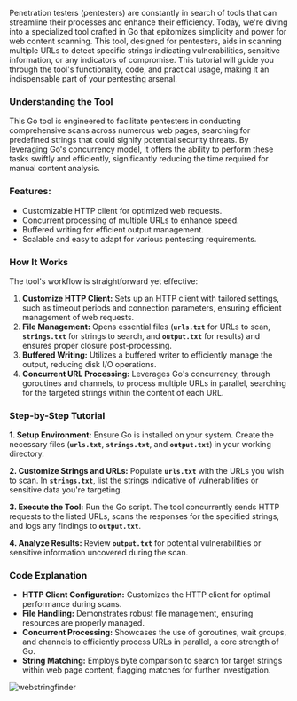 Penetration testers (pentesters) are constantly in search of tools that can streamline their processes and enhance their efficiency. Today, we're diving into a specialized tool crafted in Go that epitomizes simplicity and power for web content scanning. This tool, designed for pentesters, aids in scanning multiple URLs to detect specific strings indicating vulnerabilities, sensitive information, or any indicators of compromise. This tutorial will guide you through the tool's functionality, code, and practical usage, making it an indispensable part of your pentesting arsenal.

### Understanding the Tool

This Go tool is engineered to facilitate pentesters in conducting comprehensive scans across numerous web pages, searching for predefined strings that could signify potential security threats. By leveraging Go's concurrency model, it offers the ability to perform these tasks swiftly and efficiently, significantly reducing the time required for manual content analysis.

### Features:

- Customizable HTTP client for optimized web requests.
- Concurrent processing of multiple URLs to enhance speed.
- Buffered writing for efficient output management.
- Scalable and easy to adapt for various pentesting requirements.

### How It Works

The tool's workflow is straightforward yet effective:

1. **Customize HTTP Client:** Sets up an HTTP client with tailored settings, such as timeout periods and connection parameters, ensuring efficient management of web requests.
2. **File Management:** Opens essential files (**`urls.txt`** for URLs to scan, **`strings.txt`** for strings to search, and **`output.txt`** for results) and ensures proper closure post-processing.
3. **Buffered Writing:** Utilizes a buffered writer to efficiently manage the output, reducing disk I/O operations.
4. **Concurrent URL Processing:** Leverages Go's concurrency, through goroutines and channels, to process multiple URLs in parallel, searching for the targeted strings within the content of each URL.

### Step-by-Step Tutorial

**1. Setup Environment:** Ensure Go is installed on your system. Create the necessary files (**`urls.txt`**, **`strings.txt`**, and **`output.txt`**) in your working directory.

**2. Customize Strings and URLs:** Populate **`urls.txt`** with the URLs you wish to scan. In **`strings.txt`**, list the strings indicative of vulnerabilities or sensitive data you're targeting.

**3. Execute the Tool:** Run the Go script. The tool concurrently sends HTTP requests to the listed URLs, scans the responses for the specified strings, and logs any findings to **`output.txt`**.

**4. Analyze Results:** Review **`output.txt`** for potential vulnerabilities or sensitive information uncovered during the scan.

### Code Explanation

- **HTTP Client Configuration:** Customizes the HTTP client for optimal performance during scans.
- **File Handling:** Demonstrates robust file management, ensuring resources are properly managed.
- **Concurrent Processing:** Showcases the use of goroutines, wait groups, and channels to efficiently process URLs in parallel, a core strength of Go.
- **String Matching:** Employs byte comparison to search for target strings within web page content, flagging matches for further investigation.

![webstringfinder](https://github.com/CyberLeveling/WebStringFinder/assets/159543582/e9fe6029-ed42-4251-a1d1-a4a0f8278974)
